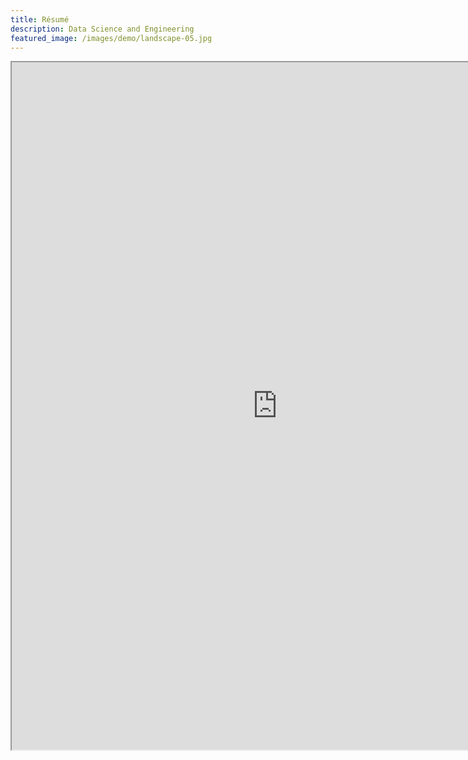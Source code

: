 ```yaml
---
title: Résumé
description: Data Science and Engineering
featured_image: /images/demo/landscape-05.jpg
---
```




<p align="center"><iframe src="https://resume.creddle.io/embed/4te0rlsojn6"
  width="850" height="1100" seamless></iframe></p>
